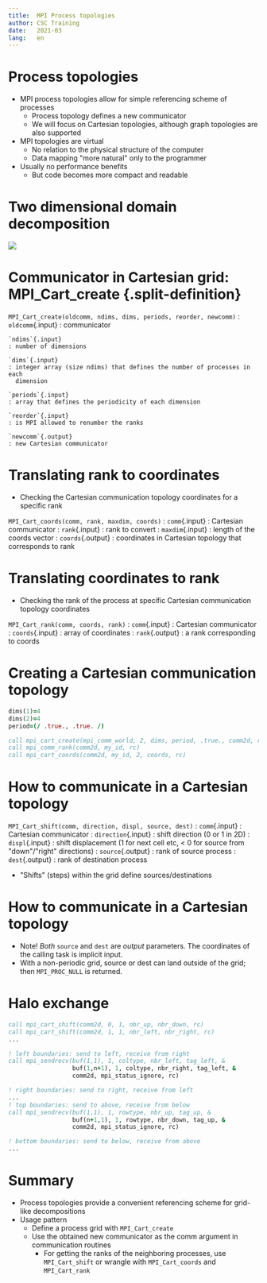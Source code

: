```yaml
---
title:  MPI Process topologies
author: CSC Training
date:   2021-03
lang:   en
---
```



# Process topologies

- MPI process topologies allow for simple referencing scheme of processes
    - Process topology defines a new communicator
    - We will focus on Cartesian topologies, although graph topologies are
      also supported
- MPI topologies are virtual
    - No relation to the physical structure of the computer
    - Data mapping "more natural" only to the programmer
- Usually no performance benefits
    - But code becomes more compact and readable


# Two dimensional domain decomposition

![](img/two-d-cartesian-grid.png)


# Communicator in Cartesian grid: MPI_Cart_create {.split-definition}

`MPI_Cart_create(oldcomm, ndims, dims, periods, reorder, newcomm)`
  : `oldcomm`{.input}
    : communicator

    `ndims`{.input}
    : number of dimensions

    `dims`{.input}
    : integer array (size ndims) that defines the number of processes in each
      dimension

    `periods`{.input}
    : array that defines the periodicity of each dimension

    `reorder`{.input}
    : is MPI allowed to renumber the ranks

    `newcomm`{.output}
    : new Cartesian communicator


# Translating rank to coordinates

- Checking the Cartesian communication topology coordinates for a
  specific rank

`MPI_Cart_coords(comm, rank, maxdim, coords)`
  : `comm`{.input}
    : Cartesian communicator
  : `rank`{.input}
    : rank to convert
  : `maxdim`{.input}
    : length of the coords vector
  : `coords`{.output}
    : coordinates in Cartesian topology that corresponds to rank


# Translating coordinates to rank

- Checking the rank of the process at specific Cartesian communication
  topology coordinates

`MPI_Cart_rank(comm, coords, rank)`
  : `comm`{.input}
    : Cartesian communicator
  : `coords`{.input}
    : array of coordinates
  : `rank`{.output}
    : a rank corresponding to coords


# Creating a Cartesian communication topology

```fortran
dims(1)=4
dims(2)=4
period=(/ .true., .true. /)

call mpi_cart_create(mpi_comm_world, 2, dims, period, .true., comm2d, rc)
call mpi_comm_rank(comm2d, my_id, rc)
call mpi_cart_coords(comm2d, my_id, 2, coords, rc)
```


# How to communicate in a Cartesian topology

`MPI_Cart_shift(comm, direction, displ, source, dest)`
  : `comm`{.input}
    : Cartesian communicator
  : `direction`{.input}
    : shift direction (0 or 1 in 2D)
  : `displ`{.input}
    : shift displacement (1 for next cell etc, < 0 for source from "down"/"right" directions)
  : `source`{.output}
    : rank of source process
  : `dest`{.output}
    : rank of destination process

- "Shifts" (steps) within the grid define sources/destinations


# How to communicate in a Cartesian topology

- Note! *Both* `source` and `dest` are *output* parameters. The
  coordinates of the calling task is implicit input.
- With a non-periodic grid, source or dest can land outside of the grid;
  then `MPI_PROC_NULL` is returned.


# Halo exchange

```fortran
call mpi_cart_shift(comm2d, 0, 1, nbr_up, nbr_down, rc)
call mpi_cart_shift(comm2d, 1, 1, nbr_left, nbr_right, rc)
...

! left boundaries: send to left, receive from right
call mpi_sendrecv(buf(1,1), 1, coltype, nbr_left, tag_left, &
                  buf(1,n+1), 1, coltype, nbr_right, tag_left, &
                  comm2d, mpi_status_ignore, rc)

! right boundaries: send to right, receive from left
...
! top boundaries: send to above, receive from below
call mpi_sendrecv(buf(1,1), 1, rowtype, nbr_up, tag_up, &
                  buf(n+1,1), 1, rowtype, nbr_down, tag_up, &
                  comm2d, mpi_status_ignore, rc)

! bottom boundaries: send to below, receive from above
...
```

# Summary

- Process topologies provide a convenient referencing scheme for grid-like
  decompositions
- Usage pattern
    - Define a process grid with `MPI_Cart_create`
    - Use the obtained new communicator as the comm argument in communication
      routines
        - For getting the ranks of the neighboring processes, use
          `MPI_Cart_shift` or wrangle with `MPI_Cart_coords` and
          `MPI_Cart_rank`
